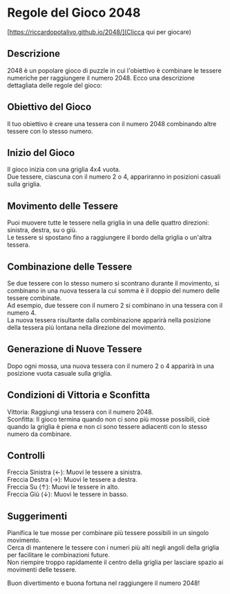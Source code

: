 # Regole del Gioco 2048  
[https://riccardopotalivo.github.io/2048/](Clicca qui per giocare) 
## Descrizione
2048 è un popolare gioco di puzzle in cui l'obiettivo è combinare le tessere numeriche per raggiungere il numero 2048. Ecco una descrizione dettagliata delle regole del gioco:

## Obiettivo del Gioco
Il tuo obiettivo è creare una tessera con il numero 2048 combinando altre tessere con lo stesso numero.

## Inizio del Gioco
Il gioco inizia con una griglia 4x4 vuota.  
Due tessere, ciascuna con il numero 2 o 4, appariranno in posizioni casuali sulla griglia.

## Movimento delle Tessere
Puoi muovere tutte le tessere nella griglia in una delle quattro direzioni: sinistra, destra, su o giù.  
Le tessere si spostano fino a raggiungere il bordo della griglia o un'altra tessera.  
## Combinazione delle Tessere
Se due tessere con lo stesso numero si scontrano durante il movimento, si combinano in una nuova tessera la cui somma è il doppio del numero delle tessere combinate.  
Ad esempio, due tessere con il numero 2 si combinano in una tessera con il numero 4.  
La nuova tessera risultante dalla combinazione apparirà nella posizione della tessera più lontana nella direzione del movimento.  
## Generazione di Nuove Tessere
Dopo ogni mossa, una nuova tessera con il numero 2 o 4 apparirà in una posizione vuota casuale sulla griglia.  
## Condizioni di Vittoria e Sconfitta
Vittoria: Raggiungi una tessera con il numero 2048.  
Sconfitta: Il gioco termina quando non ci sono più mosse possibili, cioè quando la griglia è piena e non ci sono tessere adiacenti con lo stesso numero da combinare.  
## Controlli
Freccia Sinistra (←): Muovi le tessere a sinistra.  
Freccia Destra (→): Muovi le tessere a destra.  
Freccia Su (↑): Muovi le tessere in alto.  
Freccia Giù (↓): Muovi le tessere in basso.  
## Suggerimenti
Pianifica le tue mosse per combinare più tessere possibili in un singolo movimento.  
Cerca di mantenere le tessere con i numeri più alti negli angoli della griglia per facilitare le combinazioni future.  
Non riempire troppo rapidamente il centro della griglia per lasciare spazio ai movimenti delle tessere.  

Buon divertimento e buona fortuna nel raggiungere il numero 2048!